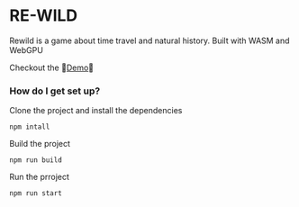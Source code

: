# RE-WILD

Rewild is a game about time travel and natural history. Built with WASM and WebGPU

Checkout the 🦕[Demo](https://mkhenson.github.io/rewild/)🦖

### How do I get set up?

Clone the project and install the dependencies

```
npm intall
```

Build the project

```
npm run build
```

Run the prroject

```
npm run start
```
